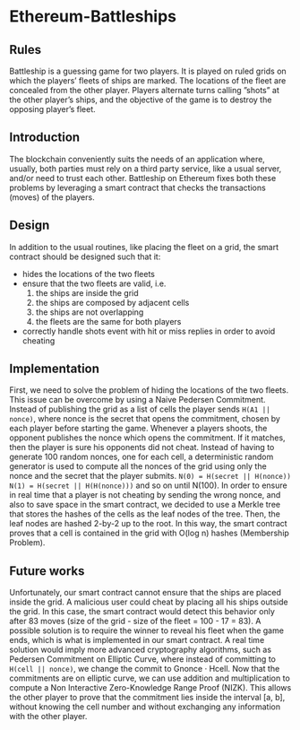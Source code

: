 # Ethereum-Battleships

## Rules
Battleship is a guessing game for two players. It is played on ruled grids on which the players’ fleets of ships are marked. The locations of the fleet are concealed from the other player. Players alternate turns calling ”shots” at the other player’s ships, and the objective of the game is to destroy the opposing player’s fleet.

## Introduction 
The blockchain conveniently suits the needs of an application where, usually, both parties must rely on a third party service, like a usual server, and/or need to trust each other.
Battleship on Ethereum fixes both these problems by leveraging a smart contract that checks the transactions (moves) of the players.

## Design 
In addition to the usual routines, like placing the fleet on a grid, the smart contract should be designed such that it:
* hides the locations of the two fleets
* ensure that the two fleets are valid, i.e.
  1. the ships are inside the grid
  2. the ships are composed by adjacent cells 
  3. the ships are not overlapping
  4. the fleets are the same for both players
* correctly handle shots event with hit or miss replies in order to avoid cheating

## Implementation
First, we need to solve the problem of hiding the locations of the two fleets. This issue can be overcome by using a Naive Pedersen Commitment. Instead of publishing the grid as a list of cells the player sends `H(A1 || nonce)`, where nonce is the secret that opens the commitment, chosen by each player before starting the game.
Whenever a players shoots, the opponent publishes the nonce which opens the commitment. If it matches, then the player is sure his opponents did not cheat. Instead of having to generate 100 random nonces, one for each cell, a deterministic random generator is used to compute all the nonces of the grid using only the nonce and the secret that the player submits.
               `N(0) = H(secret || H(nonce))
                N(1) = H(secret || H(H(nonce)))`
and so on until N(100).
In order to ensure in real time that a player is not cheating by sending the wrong nonce, and also to save space in the smart contract, we decided to use a Merkle tree that stores the hashes of the cells as the leaf nodes of the tree. Then, the leaf nodes are hashed 2-by-2 up to the root. In this way, the smart contract proves that a cell is contained in the grid with O(log n) hashes (Membership Problem).

## Future works

Unfortunately, our smart contract cannot ensure that the ships are placed inside the grid. A malicious user could cheat by placing all his ships outside the grid. In this case, the smart contract would detect this behavior only after 83 moves (size of the grid - size of the fleet = 100 - 17 = 83).
A possible solution is to require the winner to reveal his fleet when the game ends, which is what is implemented in our smart contract.
A real time solution would imply more advanced cryptography algorithms, such as Pedersen Commitment on Elliptic Curve, where instead of committing to `H(cell || nonce)`, we change the commit to Gnonce · Hcell. Now that the commitments are on elliptic curve, we can use addition and multiplication to compute a Non Interactive Zero-Knowledge Range Proof (NIZK). This allows the other player to prove that the commitment lies inside the interval [a, b], without knowing the cell number and without exchanging any information with the other player.
